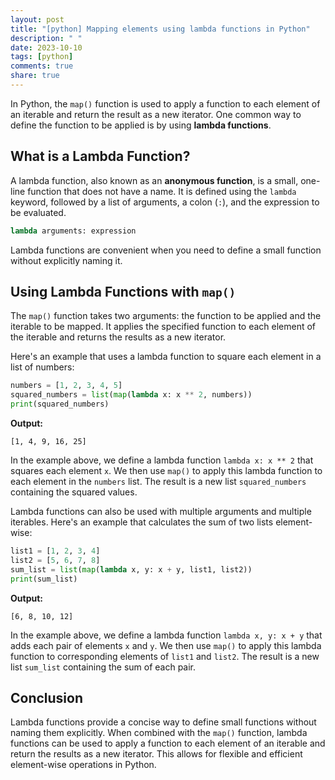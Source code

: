 ```yaml
---
layout: post
title: "[python] Mapping elements using lambda functions in Python"
description: " "
date: 2023-10-10
tags: [python]
comments: true
share: true
---
```


In Python, the `map()` function is used to apply a function to each element of an iterable and return the result as a new iterator. One common way to define the function to be applied is by using **lambda functions**.

## What is a Lambda Function?

A lambda function, also known as an **anonymous function**, is a small, one-line function that does not have a name. It is defined using the `lambda` keyword, followed by a list of arguments, a colon (`:`), and the expression to be evaluated.

```python
lambda arguments: expression
```

Lambda functions are convenient when you need to define a small function without explicitly naming it.

## Using Lambda Functions with `map()`

The `map()` function takes two arguments: the function to be applied and the iterable to be mapped. It applies the specified function to each element of the iterable and returns the results as a new iterator.

Here's an example that uses a lambda function to square each element in a list of numbers:

```python
numbers = [1, 2, 3, 4, 5]
squared_numbers = list(map(lambda x: x ** 2, numbers))
print(squared_numbers)
```

**Output:**
```
[1, 4, 9, 16, 25]
```

In the example above, we define a lambda function `lambda x: x ** 2` that squares each element `x`. We then use `map()` to apply this lambda function to each element in the `numbers` list. The result is a new list `squared_numbers` containing the squared values.

Lambda functions can also be used with multiple arguments and multiple iterables. Here's an example that calculates the sum of two lists element-wise:

```python
list1 = [1, 2, 3, 4]
list2 = [5, 6, 7, 8]
sum_list = list(map(lambda x, y: x + y, list1, list2))
print(sum_list)
```

**Output:**
```
[6, 8, 10, 12]
```

In the example above, we define a lambda function `lambda x, y: x + y` that adds each pair of elements `x` and `y`. We then use `map()` to apply this lambda function to corresponding elements of `list1` and `list2`. The result is a new list `sum_list` containing the sum of each pair.

## Conclusion

Lambda functions provide a concise way to define small functions without naming them explicitly. When combined with the `map()` function, lambda functions can be used to apply a function to each element of an iterable and return the results as a new iterator. This allows for flexible and efficient element-wise operations in Python.